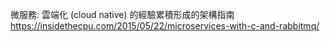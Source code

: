 









微服務: 雲端化 (cloud native) 的經驗累積形成的架構指南
https://insidethecpu.com/2015/05/22/microservices-with-c-and-rabbitmq/
